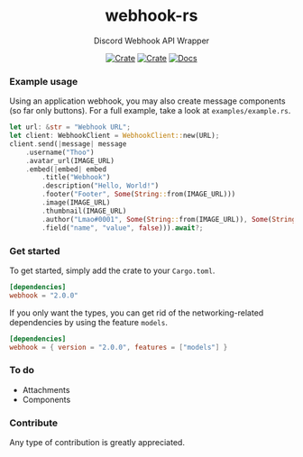 <div align="center">

# webhook-rs

Discord Webhook API Wrapper

[![Crate](https://img.shields.io/crates/d/webhook?style=flat-square)](https://crates.io/crates/webhook) [![Crate](https://img.shields.io/crates/v/webhook?style=flat-square)](https://crates.io/crates/webhook) [![Docs](https://img.shields.io/docsrs/webhook?style=flat-square)](https://docs.rs/webhook/latest/webhook/)
</div>

### Example usage
Using an application webhook, you may also create message components (so far only buttons).
For a full example, take a look at `examples/example.rs`.
```rust
let url: &str = "Webhook URL";
let client: WebhookClient = WebhookClient::new(URL);
client.send(|message| message
    .username("Thoo")
    .avatar_url(IMAGE_URL)
    .embed(|embed| embed
        .title("Webhook")
        .description("Hello, World!")
        .footer("Footer", Some(String::from(IMAGE_URL)))
        .image(IMAGE_URL)
        .thumbnail(IMAGE_URL)
        .author("Lmao#0001", Some(String::from(IMAGE_URL)), Some(String::from(IMAGE_URL)))
        .field("name", "value", false))).await?;
```

### Get started
To get started, simply add the crate to your `Cargo.toml`.

```toml
[dependencies]
webhook = "2.0.0"
```

If you only want the types, you can get rid of the networking-related
dependencies by using the feature `models`.

```toml
[dependencies]
webhook = { version = "2.0.0", features = ["models"] }
```

### To do
- Attachments
- Components

### Contribute
Any type of contribution is greatly appreciated.
